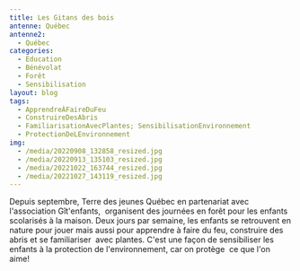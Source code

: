 ```yaml
---
title: Les Gitans des bois
antenne: Québec
antenne2:
  - Québec
categories:
  - Education
  - Bénévolat
  - Forêt
  - Sensibilisation
layout: blog
tags:
  - ApprendreÀFaireDuFeu
  - ConstruireDesAbris
  - FamiliarisationAvecPlantes; SensibilisationEnvironnement
  - ProtectionDeLEnvironnement
img:
  - /media/20220908_132858_resized.jpg
  - /media/20220913_135103_resized.jpg
  - /media/20221022_163744_resized.jpg
  - /media/20221027_143119_resized.jpg
---
```

Depuis septembre, Terre des jeunes Québec en partenariat avec l'association Gît'enfants,  organisent des journées en forêt pour les enfants scolarisés à la maison. Deux jours par semaine, les enfants se retrouvent en nature pour jouer mais aussi pour apprendre à faire du feu, construire des abris et se familiariser  avec plantes. C'est une façon de sensibiliser les enfants à la protection de l'environnement, car on protège  ce que l'on aime!
